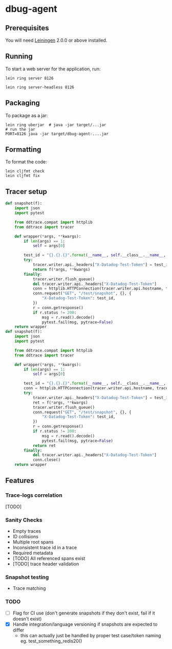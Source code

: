# dbug-agent

## Prerequisites

You will need [Leiningen][] 2.0.0 or above installed.

[leiningen]: https://github.com/technomancy/leiningen

## Running

To start a web server for the application, run:

    lein ring server 8126

    lein ring server-headless 8126


## Packaging

To package as a jar:

    lein ring uberjar  # java -jar target/...jar
    # run the jar
    PORT=8126 java -jar target/dbug-agent-....jar

## Formatting

To format the code:

    lein cljfmt check
    lein cljfmt fix

## Tracer setup

```python
def snapshot(f):
    import json
    import pytest

    from ddtrace.compat import httplib
    from ddtrace import tracer

    def wrapper(*args, **kwargs):
        if len(args) == 1:
            self = args[0]

        test_id = "{}.{}.{}".format(__name__, self.__class__.__name__, f.__name__)
        try:
            tracer.writer.api._headers["X-Datadog-Test-Token"] = test_id
            return f(*args, **kwargs)
        finally:
            tracer.writer.flush_queue()
            del tracer.writer.api._headers["X-Datadog-Test-Token"]
            conn = httplib.HTTPConnection(tracer.writer.api.hostname, tracer.writer.api.port)
            conn.request("GET", "/test/snapshot", {}, {
                "X-Datadog-Test-Token": test_id,
            })
            r = conn.getresponse()
            if r.status != 200:
                msg = r.read().decode()
                pytest.fail(msg, pytrace=False)
    return wrapper
def snapshot(f):
    import json
    import pytest

    from ddtrace.compat import httplib
    from ddtrace import tracer

    def wrapper(*args, **kwargs):
        if len(args) == 1:
            self = args[0]

        test_id = "{}.{}.{}".format(__name__, self.__class__.__name__, f.__name__)
        conn = httplib.HTTPConnection(tracer.writer.api.hostname, tracer.writer.api.port)
        try:
            tracer.writer.api._headers["X-Datadog-Test-Token"] = test_id
            ret = f(*args, **kwargs)
            tracer.writer.flush_queue()
            conn.request("GET", "/test/snapshot", {}, {
                "X-Datadog-Test-Token": test_id,
            })
            r = conn.getresponse()
            if r.status != 200:
                msg = r.read().decode()
                pytest.fail(msg, pytrace=False)
            return ret
        finally:
            del tracer.writer.api._headers["X-Datadog-Test-Token"]
            conn.close()
    return wrapper
```


## Features

### Trace-logs correlation

[TODO]

### Sanity Checks

- Empty traces
- ID collisions
- Multiple root spans
- Inconsistent trace id in a trace
- Required metadata
- [TODO] All referenced spans exist
- [TODO] trace header validation


### Snapshot testing

- Trace matching


### TODO

- [ ] Flag for CI use (don't generate snapshots if they don't exist, fail if it doesn't exist)
- [x] Handle integration/language versioning if snapshots are expected to differ
  - this can actually just be handled by proper test case/token naming eg. test_something_redis20()
